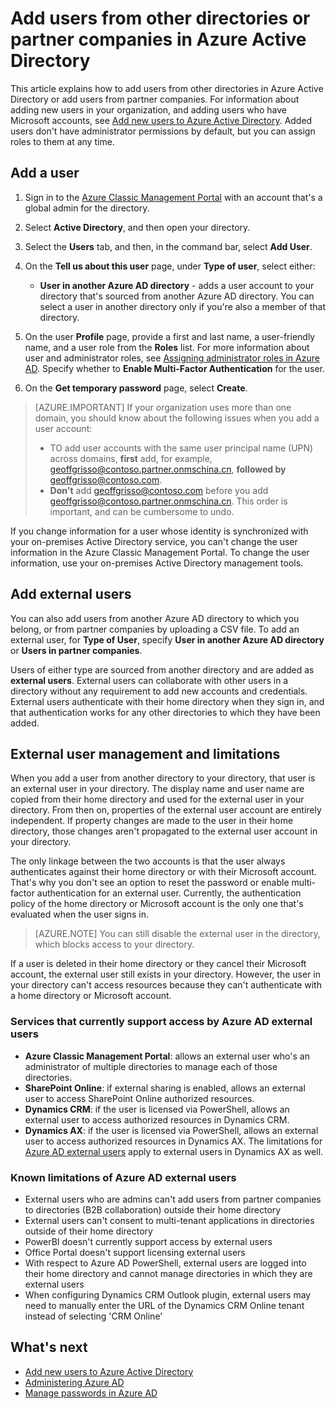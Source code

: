 <properties
    pageTitle="Add users from other directories or partner companies in Azure Active Directory | Azure"
    description="Explains how to add users or change user information in Azure Active Directory, including external and guest users."
    services="active-directory"
    documentationcenter=""
    author="curtand"
    manager="femila"
    editor="" />
<tags
    ms.assetid="564a04ec-53c1-470b-9ab9-f3db57da0a89"
    ms.service="active-directory"
    ms.workload="identity"
    ms.tgt_pltfrm="na"
    ms.devlang="na"
    ms.topic="get-started-article"
    ms.date="02/10/2017"
    wacn.date=""
    ms.author="curtand" />

# Add users from other directories or partner companies in Azure Active Directory

This article explains how to add users from other directories in Azure Active Directory or add users from partner companies. For information about adding new users in your organization, and adding users who have Microsoft accounts, see [Add new users to Azure Active Directory](/documentation/articles/active-directory-create-users/). Added users don't have administrator permissions by default, but you can assign roles to them at any time.

## Add a user
1. Sign in to the [Azure Classic Management Portal](https://manage.windowsazure.cn) with an account that's a global admin for the directory.
2. Select **Active Directory**, and then open your directory.
3. Select the **Users** tab, and then, in the command bar, select **Add User**.
4. On the **Tell us about this user** page, under **Type of user**, select either:

	- **User in another Azure AD directory** - adds a user account to your directory that's sourced from another Azure AD directory. You can select a user in another directory only if you're also a member of that directory.

5. On the user **Profile** page, provide a first and last name, a user-friendly name, and a user role from the **Roles** list. For more information about user and administrator roles, see [Assigning administrator roles in Azure AD](/documentation/articles/active-directory-assign-admin-roles/). Specify whether to **Enable Multi-Factor Authentication** for the user.

6. On the **Get temporary password** page, select **Create**.

> [AZURE.IMPORTANT]
> If your organization uses more than one domain, you should know about the following issues when you add a user account:
>
> * TO add user accounts with the same user principal name (UPN) across domains, **first** add, for example, geoffgrisso@contoso.partner.onmschina.cn, **followed by** geoffgrisso@contoso.com.
> * **Don't** add geoffgrisso@contoso.com before you add geoffgrisso@contoso.partner.onmschina.cn. This order is important, and can be cumbersome to undo.
>
>

If you change information for a user whose identity is synchronized with your on-premises Active Directory service, you can't change the user information in the Azure Classic Management Portal. To change the user information, use your on-premises Active Directory management tools.

## Add external users
You can also add users from another Azure AD directory to which you belong, or from partner companies by uploading a CSV file. To add an external user, for **Type of User**, specify **User in another Azure AD directory** or **Users in partner companies**.

Users of either type are sourced from another directory and are added as **external users**. External users can collaborate with other users in a directory without any requirement to add new accounts and credentials. External users authenticate with their home directory when they sign in, and that authentication works for any other directories to which they have been added.

## External user management and limitations
When you add a user from another directory to your directory, that user is an external user in your directory. The display name and user name are copied from their home directory and used for the external user in your directory. From then on, properties of the external user account are entirely independent. If property changes are made to the user in their home directory, those changes aren't propagated to the external user account in your directory.

The only linkage between the two accounts is that the user always authenticates against their home directory or with their Microsoft account. That's why you don't see an option to reset the password or enable multi-factor authentication for an external user. Currently, the authentication policy of the home directory or Microsoft account is the only one that's evaluated when the user signs in.

> [AZURE.NOTE]
> You can still disable the external user in the directory, which blocks access to your directory.
>
>

If a user is deleted in their home directory or they cancel their Microsoft account, the external user still exists in your directory. However, the user in your directory can't access resources because they can't authenticate with a home directory or Microsoft account.

### Services that currently support access by Azure AD external users
- **Azure Classic Management Portal**: allows an external user who's an administrator of multiple directories to manage each of those directories.
- **SharePoint Online**: if external sharing is enabled, allows an external user to access SharePoint Online authorized resources.
- **Dynamics CRM**: if the user is licensed via PowerShell, allows an external user to access authorized resources in Dynamics CRM.
- **Dynamics AX**: if the user is licensed via PowerShell, allows an external user to access authorized resources in Dynamics AX. The limitations for [Azure AD external users](#known-limitations-of-azure-ad-external-users) apply to external users in Dynamics AX as well.

### Known limitations of Azure AD external users
- External users who are admins can't add users from partner companies to directories (B2B collaboration) outside their home directory
- External users can't consent to multi-tenant applications in directories outside of their home directory
- PowerBI doesn't currently support access by external users
- Office Portal doesn't support licensing external users
- With respect to Azure AD PowerShell, external users are logged into their home directory and cannot manage directories in which they are external users
- When configuring Dynamics CRM Outlook plugin, external users may need to manually enter the URL of the Dynamics CRM Online tenant instead of selecting 'CRM Online'

## What's next
- [Add new users to Azure Active Directory](/documentation/articles/active-directory-create-users/)
- [Administering Azure AD](/documentation/articles/active-directory-administer/)
- [Manage passwords in Azure AD](/documentation/articles/active-directory-manage-passwords/)

